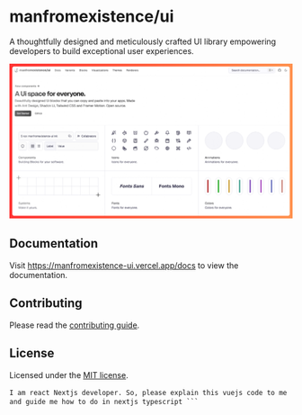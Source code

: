# manfromexistence/ui

A thoughtfully designed and meticulously crafted UI library empowering developers to build exceptional user experiences.

![hero](ui.png)

## Documentation

Visit https://manfromexistence-ui.vercel.app/docs to view the documentation.

## Contributing

Please read the [contributing guide](/CONTRIBUTING.md).

## License

Licensed under the [MIT license](https://github.com/manfromexistence/ui/blob/main/LICENSE.md).

```
I am react Nextjs developer. So, please explain this vuejs code to me and guide me how to do in nextjs typescript ```
```
